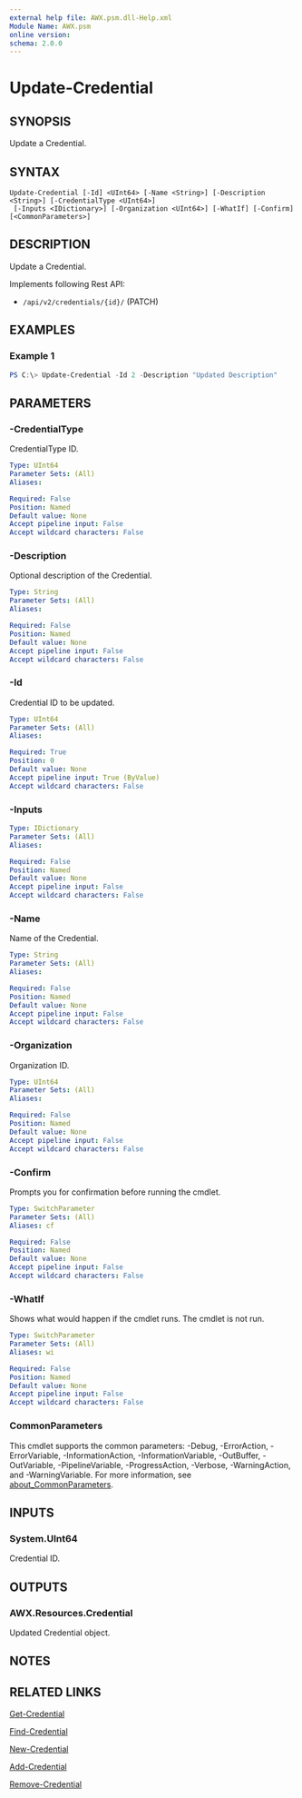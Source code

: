 ```yaml
---
external help file: AWX.psm.dll-Help.xml
Module Name: AWX.psm
online version:
schema: 2.0.0
---
```


# Update-Credential

## SYNOPSIS
Update a Credential.

## SYNTAX

```
Update-Credential [-Id] <UInt64> [-Name <String>] [-Description <String>] [-CredentialType <UInt64>]
 [-Inputs <IDictionary>] [-Organization <UInt64>] [-WhatIf] [-Confirm] [<CommonParameters>]
```

## DESCRIPTION
Update a Credential. 

Implements following Rest API:  
- `/api/v2/credentials/{id}/` (PATCH)

## EXAMPLES

### Example 1
```powershell
PS C:\> Update-Credential -Id 2 -Description "Updated Description"
```

## PARAMETERS

### -CredentialType
CredentialType ID.

```yaml
Type: UInt64
Parameter Sets: (All)
Aliases:

Required: False
Position: Named
Default value: None
Accept pipeline input: False
Accept wildcard characters: False
```

### -Description
Optional description of the Credential.

```yaml
Type: String
Parameter Sets: (All)
Aliases:

Required: False
Position: Named
Default value: None
Accept pipeline input: False
Accept wildcard characters: False
```

### -Id
Credential ID to be updated.

```yaml
Type: UInt64
Parameter Sets: (All)
Aliases:

Required: True
Position: 0
Default value: None
Accept pipeline input: True (ByValue)
Accept wildcard characters: False
```

### -Inputs

```yaml
Type: IDictionary
Parameter Sets: (All)
Aliases:

Required: False
Position: Named
Default value: None
Accept pipeline input: False
Accept wildcard characters: False
```

### -Name
Name of the Credential.

```yaml
Type: String
Parameter Sets: (All)
Aliases:

Required: False
Position: Named
Default value: None
Accept pipeline input: False
Accept wildcard characters: False
```

### -Organization
Organization ID.

```yaml
Type: UInt64
Parameter Sets: (All)
Aliases:

Required: False
Position: Named
Default value: None
Accept pipeline input: False
Accept wildcard characters: False
```

### -Confirm
Prompts you for confirmation before running the cmdlet.

```yaml
Type: SwitchParameter
Parameter Sets: (All)
Aliases: cf

Required: False
Position: Named
Default value: None
Accept pipeline input: False
Accept wildcard characters: False
```

### -WhatIf
Shows what would happen if the cmdlet runs.
The cmdlet is not run.

```yaml
Type: SwitchParameter
Parameter Sets: (All)
Aliases: wi

Required: False
Position: Named
Default value: None
Accept pipeline input: False
Accept wildcard characters: False
```

### CommonParameters
This cmdlet supports the common parameters: -Debug, -ErrorAction, -ErrorVariable, -InformationAction, -InformationVariable, -OutBuffer, -OutVariable, -PipelineVariable, -ProgressAction, -Verbose, -WarningAction, and -WarningVariable. For more information, see [about_CommonParameters](http://go.microsoft.com/fwlink/?LinkID=113216).

## INPUTS

### System.UInt64
Credential ID.

## OUTPUTS

### AWX.Resources.Credential
Updated Credential object.

## NOTES

## RELATED LINKS

[Get-Credential](Get-Credential.md)

[Find-Credential](Find-Credential.md)

[New-Credential](New-Credential.md)

[Add-Credential](Add-Credential.md)

[Remove-Credential](Remove-Credential.md)
